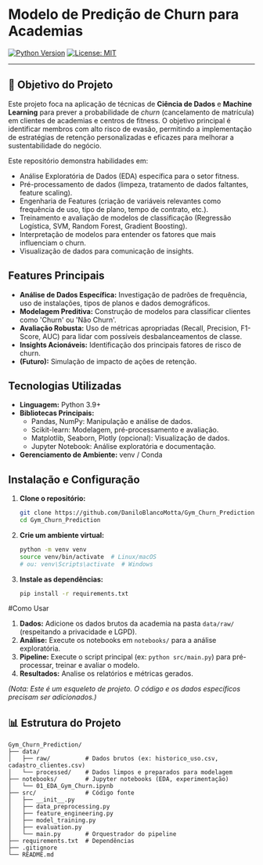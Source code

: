 # Modelo de Predição de Churn para Academias

[![Python Version](https://img.shields.io/badge/Python-3.9%2B-blue.svg)](https://python.org)
[![License: MIT](https://img.shields.io/badge/License-MIT-yellow.svg)](https://opensource.org/licenses/MIT)

---

## 🎯 Objetivo do Projeto

Este projeto foca na aplicação de técnicas de **Ciência de Dados** e **Machine Learning** para prever a probabilidade de *churn* (cancelamento de matrícula) em clientes de academias e centros de fitness. O objetivo principal é identificar membros com alto risco de evasão, permitindo a implementação de estratégias de retenção personalizadas e eficazes para melhorar a sustentabilidade do negócio.

Este repositório demonstra habilidades em:

*   Análise Exploratória de Dados (EDA) específica para o setor fitness.
*   Pré-processamento de dados (limpeza, tratamento de dados faltantes, feature scaling).
*   Engenharia de Features (criação de variáveis relevantes como frequência de uso, tipo de plano, tempo de contrato, etc.).
*   Treinamento e avaliação de modelos de classificação (Regressão Logística, SVM, Random Forest, Gradient Boosting).
*   Interpretação de modelos para entender os fatores que mais influenciam o churn.
*   Visualização de dados para comunicação de insights.

## Features Principais

*   **Análise de Dados Específica:** Investigação de padrões de frequência, uso de instalações, tipos de planos e dados demográficos.
*   **Modelagem Preditiva:** Construção de modelos para classificar clientes como 'Churn' ou 'Não Churn'.
*   **Avaliação Robusta:** Uso de métricas apropriadas (Recall, Precision, F1-Score, AUC) para lidar com possíveis desbalanceamentos de classe.
*   **Insights Acionáveis:** Identificação dos principais fatores de risco de churn.
*   **(Futuro):** Simulação de impacto de ações de retenção.

## Tecnologias Utilizadas

*   **Linguagem:** Python 3.9+
*   **Bibliotecas Principais:**
    *   Pandas, NumPy: Manipulação e análise de dados.
    *   Scikit-learn: Modelagem, pré-processamento e avaliação.
    *   Matplotlib, Seaborn, Plotly (opcional): Visualização de dados.
    *   Jupyter Notebook: Análise exploratória e documentação.
*   **Gerenciamento de Ambiente:** venv / Conda

## Instalação e Configuração

1.  **Clone o repositório:**
    ```bash
    git clone https://github.com/DaniloBlancoMotta/Gym_Churn_Prediction.git
    cd Gym_Churn_Prediction
    ```

2.  **Crie um ambiente virtual:**
    ```bash
    python -m venv venv
    source venv/bin/activate  # Linux/macOS
    # ou: venv\Scripts\activate  # Windows
    ```

3.  **Instale as dependências:**
    ```bash
    pip install -r requirements.txt
    ```

#Como Usar

1.  **Dados:** Adicione os dados brutos da academia na pasta `data/raw/` (respeitando a privacidade e LGPD).
2.  **Análise:** Execute os notebooks em `notebooks/` para a análise exploratória.
3.  **Pipeline:** Execute o script principal (ex: `python src/main.py`) para pré-processar, treinar e avaliar o modelo.
4.  **Resultados:** Analise os relatórios e métricas gerados.

*(Nota: Este é um esqueleto de projeto. O código e os dados específicos precisam ser adicionados.)*

## 📊 Estrutura do Projeto

```
Gym_Churn_Prediction/
├── data/
│   ├── raw/          # Dados brutos (ex: historico_uso.csv, cadastro_clientes.csv)
│   └── processed/    # Dados limpos e preparados para modelagem
├── notebooks/        # Jupyter notebooks (EDA, experimentação)
│   └── 01_EDA_Gym_Churn.ipynb
├── src/              # Código fonte
│   ├── __init__.py
│   ├── data_preprocessing.py
│   ├── feature_engineering.py
│   ├── model_training.py
│   ├── evaluation.py
│   └── main.py       # Orquestrador do pipeline
├── requirements.txt  # Dependências
├── .gitignore
└── README.md

